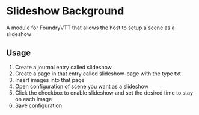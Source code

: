 # Slideshow Background
A module for FoundryVTT that allows the host to setup a scene as a slideshow

## Usage
1. Create a journal entry called slideshow
2. Create a page in that entry called slideshow-page with the type txt
3. Insert images into that page
4. Open configuration of scene you want as a slideshow
5. Click the checkbox to enable slideshow and set the desired time to stay on each image
6. Save configuration
